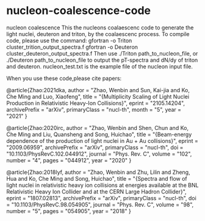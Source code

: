 # nucleon-coalescence-code
nucleon coalescence 
This the nucleons coalaescenc code to generate the light nuclei, deuteron and triton, by the coalaescenc process. To compile code, please use the command:
      gfortran -o Triton cluster_trition_output_spectra.f 
      gfortran -o Deuteron cluster_deuteron_output_spectra.f 
Then use ./Triton path_to_nucleon_file, or ./Deuteron path_to_nucleon_file to output the pT-spectra and dN/dy of triton and deuteron. nucleon_test.txt is the example file of the nucleon input file.
 
When you use these code,please cite papers:

@article{Zhao:2021dka,
    author = "Zhao, Wenbin and Sun, Kai-jia and Ko, Che Ming and Luo, Xiaofeng",
    title = "{Multiplicity Scaling of Light Nuclei Production in Relativistic Heavy-Ion Collisions}",
    eprint = "2105.14204",
    archivePrefix = "arXiv",
    primaryClass = "nucl-th",
    month = "5",
    year = "2021"
}

@article{Zhao:2020irc,
    author = "Zhao, Wenbin and Shen, Chun and Ko, Che Ming and Liu, Quansheng and Song, Huichao",
    title = "{Beam-energy dependence of the production of light nuclei in Au + Au collisions}",
    eprint = "2009.06959",
    archivePrefix = "arXiv",
    primaryClass = "nucl-th",
    doi = "10.1103/PhysRevC.102.044912",
    journal = "Phys. Rev. C",
    volume = "102",
    number = "4",
    pages = "044912",
    year = "2020"
}

@article{Zhao:2018lyf,
    author = "Zhao, Wenbin and Zhu, Lilin and Zheng, Hua and Ko, Che Ming and Song, Huichao",
    title = "{Spectra and flow of light nuclei in relativistic heavy ion collisions at energies available at the BNL Relativistic Heavy Ion Collider and at the CERN Large Hadron Collider}",
    eprint = "1807.02813",
    archivePrefix = "arXiv",
    primaryClass = "nucl-th",
    doi = "10.1103/PhysRevC.98.054905",
    journal = "Phys. Rev. C",
    volume = "98",
    number = "5",
    pages = "054905",
    year = "2018"
}


